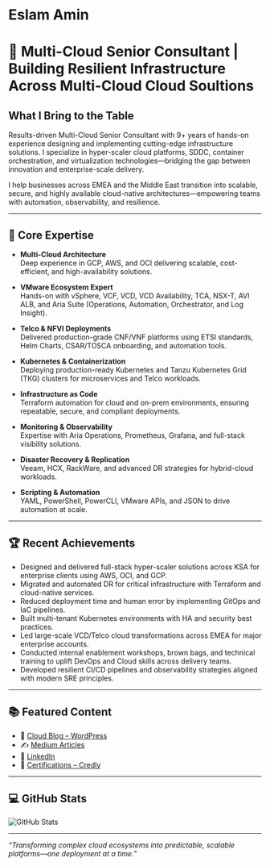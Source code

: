 # Eslam Amin
# 🚀 Multi-Cloud Senior Consultant | Building Resilient Infrastructure Across Multi-Cloud Cloud Soultions

## What I Bring to the Table

Results-driven Multi-Cloud Senior Consultant with 9+ years of hands-on experience designing and implementing cutting-edge infrastructure solutions. I specialize in hyper-scaler cloud platforms, SDDC, container orchestration, and virtualization technologies—bridging the gap between innovation and enterprise-scale delivery.

I help businesses across EMEA and the Middle East transition into scalable, secure, and highly available cloud-native architectures—empowering teams with automation, observability, and resilience.

---

## 🔧 Core Expertise

- **Multi-Cloud Architecture**  
  Deep experience in GCP, AWS, and OCI delivering scalable, cost-efficient, and high-availability solutions.

- **VMware Ecosystem Expert**  
  Hands-on with vSphere, VCF, VCD, VCD Availability, TCA, NSX-T, AVI ALB, and Aria Suite (Operations, Automation, Orchestrator, and Log Insight).

- **Telco & NFVI Deployments**  
  Delivered production-grade CNF/VNF platforms using ETSI standards, Helm Charts, CSAR/TOSCA onboarding, and automation tools.

- **Kubernetes & Containerization**  
  Deploying production-ready Kubernetes and Tanzu Kubernetes Grid (TKG) clusters for microservices and Telco workloads.

- **Infrastructure as Code**  
  Terraform automation for cloud and on-prem environments, ensuring repeatable, secure, and compliant deployments.

- **Monitoring & Observability**  
  Expertise with Aria Operations, Prometheus, Grafana, and full-stack visibility solutions.

- **Disaster Recovery & Replication**  
  Veeam, HCX, RackWare, and advanced DR strategies for hybrid-cloud workloads.

- **Scripting & Automation**  
  YAML, PowerShell, PowerCLI, VMware APIs, and JSON to drive automation at scale.

---

## 🏆 Recent Achievements

- Designed and delivered full-stack hyper-scaler solutions across KSA for enterprise clients using AWS, OCI, and GCP.
- Migrated and automated DR for critical infrastructure with Terraform and cloud-native services.
- Reduced deployment time and human error by implementing GitOps and IaC pipelines.
- Built multi-tenant Kubernetes environments with HA and security best practices.
- Led large-scale VCD/Telco cloud transformations across EMEA for major enterprise accounts.
- Conducted internal enablement workshops, brown bags, and technical training to uplift DevOps and Cloud skills across delivery teams.
- Developed resilient CI/CD pipelines and observability strategies aligned with modern SRE principles.

---

## 📚 Featured Content

- 📘 [Cloud Blog – WordPress](https://cloudswifttech.wordpress.com)  
- ✍️ [Medium Articles](https://medium.com/@EslamAmin93)  
- 💼 [LinkedIn](https://linkedin.com/in/eslam-amin-7a0079bb/)  
- 🧾 [Certifications – Credly](https://www.credly.com/users/eslam-amin.6f847d18/badges)

---

## 💻 GitHub Stats

![GitHub Stats](https://github-readme-stats.vercel.app/api?username=0100085&show_icons=true&theme=github_dark)

---

_“Transforming complex cloud ecosystems into predictable, scalable platforms—one deployment at a time.”_
